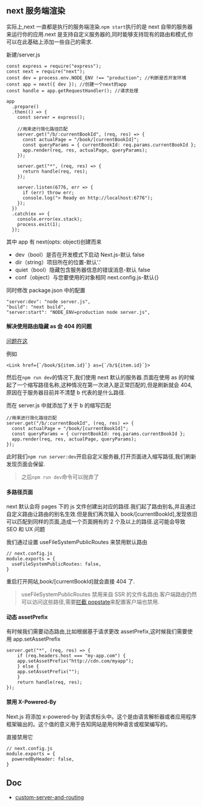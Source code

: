 ## next 服务端渲染

实际上,next 一直都是执行的服务端渲染.`npm start`执行的是 next 自带的服务器来运行你的应用.next 是支持自定义服务器的,同时能够支持现有的路由和模式,你可以在此基础上添加一些自己的需求.

新建/server.js

```
const express = require("express");
const next = require("next");
const dev = process.env.NODE_ENV !== "production"; //判断是否开发环境
const app = next({ dev }); //创建一个next的app
const handle = app.getRequestHandler(); //请求处理

app
  .prepare()
  .then(() => {
    const server = express();

    //用来进行简化路径匹配
    server.get("/b/:currentBookId", (req, res) => {
      const actualPage = "/book/[currentBookId]";
      const queryParams = { currentBookId: req.params.currentBookId };
      app.render(req, res, actualPage, queryParams);
    });

    server.get("*", (req, res) => {
      return handle(req, res);
    });

    server.listen(6776, err => {
      if (err) throw err;
      console.log("> Ready on http://localhost:6776");
    });
  })
  .catch(ex => {
    console.error(ex.stack);
    process.exit(1);
  });

```

其中 app 有 next(opts: object)创建而来

- dev（bool）是否在开发模式下启动 Next.js-默认 false
- dir（string）项目所在的位置-默认'.'
- quiet（bool）隐藏包含服务器信息的错误消息-默认 false
- conf（object）与您要使用的对象相同 next.config.js-默认{}

同时修改 package.json 中的配置

```
"server:dev": "node server.js",
"build": "next build",
"server:start": "NODE_ENV=production node server.js",
```

#### 解决使用路由隐藏 as 会 404 的问题

[问题在这](https://www.jianshu.com/p/a7637d80947e)

例如

```
<Link href={`/book/${item.id}`} as={`/b/${item.id}`}>
```

然后在`npm run dev`的情况下,我们使用 next 默认的服务器.页面在使用 as 的时候起了一个缩写路径名称,这种情况在第一次进入是正常匹配的,但是刷新就会 404,原因在于服务器目前并不清楚 b 代表的是什么路径.

而在 server.js 中就添加了关于 b 的缩写匹配

```
//用来进行简化路径匹配
server.get("/b/:currentBookId", (req, res) => {
  const actualPage = "/book/[currentBookId]";
  const queryParams = { currentBookId: req.params.currentBookId };
  app.render(req, res, actualPage, queryParams);
});
```

此时我们`npm run server:dev`开启自定义服务器,打开页面进入缩写路径,我们刷新发现页面会保留.

> 之后`npm run dev`命令可以抛弃了

#### 多路径页面

next 默认会将 pages 下的 js 文件创建出对应的路径.我们起了路由别名,并且通过自定义路由让路由的别名生效.但是我们再次输入 book/[currentBookId],发现依旧可以匹配到同样的页面,造成一个页面拥有的 2 个及以上的路径.这可能会导致 SEO 和 UX 问题

我们通过设置 useFileSystemPublicRoutes 来禁用默认路由

```
// next.config.js
module.exports = {
  useFileSystemPublicRoutes: false,
}
```

重启打开网站,book/[currentBookId]就会直接 404 了.

> useFileSystemPublicRoutes 禁用来自 SSR 的文件名路由.客户端路由仍然可以访问这些路径,需要[拦截 popstate](https://nextjs.org/docs#intercepting-popstate)来配置客户端也禁用.

#### 动态 assetPrefix

有时候我们需要动态路由,比如根据基于请求更改 assetPrefix,这时候我们需要使用 app.setAssetPrefix

```
server.get("*", (req, res) => {
    if (req.headers.host === "my-app.com") {
    app.setAssetPrefix("http://cdn.com/myapp");
    } else {
    app.setAssetPrefix("");
    }
    return handle(req, res);
});

```

#### 禁用 X-Powered-By

Next.js 将添加 x-powered-by 到请求标头中。这个是由语言解析器或者应用程序框架输出的。这个值的意义用于告知网站是用何种语言或框架编写的。

直接禁用它

```
// next.config.js
module.exports = {
  poweredByHeader: false,
}
```

## Doc

- [custom-server-and-routing](https://nextjs.org/docs#custom-server-and-routing)
